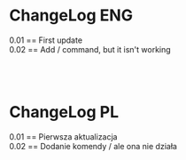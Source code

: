 # ChangeLog ENG
0.01 == First update <br>
0.02 == Add / command, but it isn't working <br>

<br><br>
# ChangeLog PL
0.01 == Pierwsza aktualizacja <br>
0.02 == Dodanie komendy / ale ona nie działa <br> 